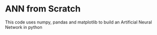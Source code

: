 # ANN from Scratch

This code uses numpy, pandas and matplotlib to build an Artificial Neural Network in python
